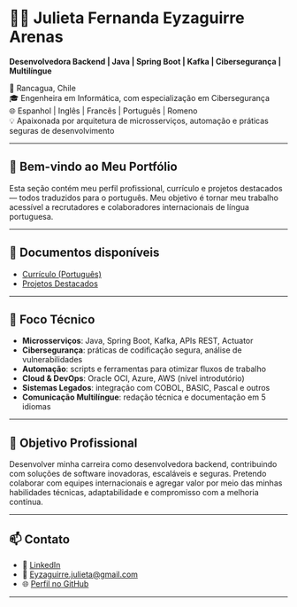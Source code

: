 # 👩‍💻 Julieta Fernanda Eyzaguirre Arenas

**Desenvolvedora Backend | Java | Spring Boot | Kafka | Cibersegurança | Multilíngue**

📍 Rancagua, Chile  
🎓 Engenheira em Informática, com especialização em Cibersegurança  
🌐 Espanhol | Inglês | Francês | Português | Romeno  
💡 Apaixonada por arquitetura de microsserviços, automação e práticas seguras de desenvolvimento

---

## 🚀 Bem-vindo ao Meu Portfólio

Esta seção contém meu perfil profissional, currículo e projetos destacados — todos traduzidos para o português. Meu objetivo é tornar meu trabalho acessível a recrutadores e colaboradores internacionais de língua portuguesa.

---

## 📄 Documentos disponíveis

- [Currículo (Português)](./CV.md)  
- [Projetos Destacados](./projetos.md)

---

## 🧩 Foco Técnico

- **Microsserviços**: Java, Spring Boot, Kafka, APIs REST, Actuator  
- **Cibersegurança**: práticas de codificação segura, análise de vulnerabilidades  
- **Automação**: scripts e ferramentas para otimizar fluxos de trabalho  
- **Cloud & DevOps**: Oracle OCI, Azure, AWS (nível introdutório)  
- **Sistemas Legados**: integração com COBOL, BASIC, Pascal e outros  
- **Comunicação Multilíngue**: redação técnica e documentação em 5 idiomas

---

## 🎯 Objetivo Profissional

Desenvolver minha carreira como desenvolvedora backend, contribuindo com soluções de software inovadoras, escaláveis e seguras. Pretendo colaborar com equipes internacionais e agregar valor por meio das minhas habilidades técnicas, adaptabilidade e compromisso com a melhoria contínua.

---

## 📫 Contato

- 💼 [LinkedIn](https://linkedin.com/in/seuperfil)  
- 📧 Eyzaguirre.julieta@gmail.com  
- 🌐 [Perfil no GitHub](https://github.com/gipsy-yuilet-dev)

---
